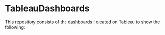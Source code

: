 # TableauDashboards
This repository consists of the dashboards I created on Tableau to show the following:
